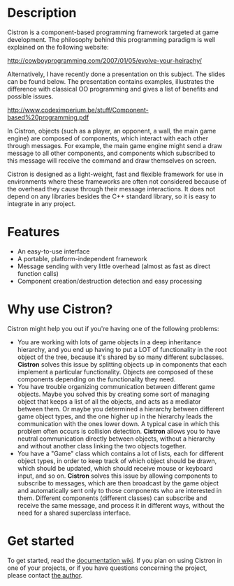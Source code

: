 # Description #

Cistron is a component-based programming framework targeted at game development. The philosophy behind this programming paradigm is well explained on the following website:

http://cowboyprogramming.com/2007/01/05/evolve-your-heirachy/

Alternatively, I have recently done a presentation on this subject. The slides can be found below. The presentation contains examples, illustrates the difference with classical OO programming and gives a list of benefits and possible issues.

http://www.codeximperium.be/stuff/Component-based%20programming.pdf

In Cistron, objects (such as a player, an opponent, a wall, the main game engine) are composed of components, which interact with each other through messages. For example, the main game engine might send a draw message to all other components, and components which subscribed to this message will receive the command and draw themselves on screen.

Cistron is designed as a light-weight, fast and flexible framework for use in environments where these frameworks are often not considered because of the overhead they cause through their message interactions. It does not depend on any libraries besides the C++ standard library, so it is easy to integrate in any project.

# Features #
  * An easy-to-use interface
  * A portable, platform-independent framework
  * Message sending with very little overhead (almost as fast as direct function calls)
  * Component creation/destruction detection and easy processing


# Why use Cistron? #

Cistron might help you out if you're having one of the following problems:

  * You are working with lots of game objects in a deep inheritance hierarchy, and you end up having to put a LOT of functionality in the root object of the tree, because it's shared by so many different subclasses. **Cistron** solves this issue by splitting objects up in components that each implement a particular functionality. Objects are composed of these components depending on the functionality they need.
  * You have trouble organizing communication between different game objects. Maybe you solved this by creating some sort of managing object that keeps a list of all the objects, and acts as a mediator between them. Or maybe you determined a hierarchy between different game object types, and the one higher up in the hierarchy leads the communication with the ones lower down. A typical case in which this problem often occurs is collision detection. **Cistron** allows you to have neutral communication directly between objects, without a hierarchy and without another class linking the two objects together.
  * You have a "Game" class which contains a lot of lists, each for different object types, in order to keep track of which object should be drawn, which should be updated, which should receive mouse or keyboard input, and so on. **Cistron** solves this issue by allowing components to subscribe to messages, which are then broadcast by the game object and automatically sent only to those components who are interested in them. Different components (different classes) can subscribe and receive the same message, and process it in different ways, without the need for a shared superclass interface.

# Get started #

To get started, read the [documentation wiki](Documentation.md).
If you plan on using Cistron in one of your projects, or if you have questions concerning the project, please contact [the author](mailto:Karel.Crombecq@telenet.be).